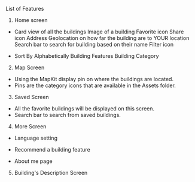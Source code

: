 
List of Features


1. Home screen
- Card view of all the buildings
  Image of a building
  Favorite icon
  Share icon 
  Address 
  Geolocation on how far the building are to YOUR location
  Search bar to search for building based on their name
  Filter icon

- Sort By
  Alphabetically
  Building Features
  Building Category


2. Map Screen
- Using the MapKit display pin on where the buildings are located. 
- Pins are the category icons that are available in the Assets folder. 



3. Saved Screen
- All the favorite buildings will be displayed on this screen. 
- Search bar to search from saved buildings. 


4. More Screen
- Language setting

- Recommend a building feature

- About me page 


5. Building's Description Screen
